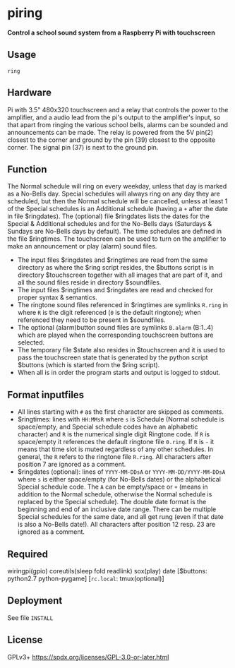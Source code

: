 # piring
**Control a school sound system from a Raspberry Pi with touchscreen**

## Usage
`ring`

## Hardware
Pi with 3.5" 480x320 touchscreen and a relay that controls the
power to the amplifier, and a audio lead from the pi's output to the
amplifier's input, so that apart from ringing the various school bells,
alarms can be sounded and announcements can be made. The relay is powered from
the 5V pin(2) closest to the corner and ground by the pin (39) closest to the
opposite corner. The signal pin (37) is next to the ground pin.

## Function
The Normal schedule will ring on every weekday, unless that day is
marked as a No-Bells day. Special schedules will always ring on any day
they are scheduled, but then the Normal schedule will be cancelled, unless
at least 1 of the Special schedules is an Additional schedule (having a `+`
after the date in file $ringdates). The (optional) file $ringdates lists
the dates for the Special & Additional schedules and for the No-Bells days
(Saturdays & Sundays are No-Bells days by default).
The time schedules are defined in the file $ringtimes.
The touchscreen can be used to turn on the amplifier to make an
announcement or play (alarm) sound files.
- The input files $ringdates and $ringtimes are read from the same directory
  as where the $ring script resides, the $buttons script is in directory
  $touchscreen together with all images that are part of it,
  and all the sound files reside in directory $soundfiles.
- The input files $ringtimes and $ringdates are read and checked for
  proper syntax & semantics.
- The ringtone sound files referenced in $ringtimes are symlinks `R.ring`
  in where `R` is the digit referenced (`0` is the default ringtone);
  when referenced they need to be present in $soundfiles.
- The optional (alarm)button sound files are symlinks `B.alarm` (B:1..4)
  which are played when the corresponding touchscreen buttons are selected.
- The temporary file $state also resides in $touchscreen and it is used to
  pass the touchscreen state that is generated by the python script $buttons
  (which is started from the $ring script).
- When all is in order the program starts and output is logged to stdout.

## Format inputfiles
- All lines starting with `#` as the first character are skipped as comments.
- $ringtimes: lines with `HH:MMsR` where `s` is Schedule (Normal schedule is
  space/empty, and Special schedule codes have an alphabetic character) and
  `R` is the numerical single digit Ringtone code. If `R` is space/empty it
  references the default ringtone file `0.ring`. If `R` is `-` it means that
  time slot is muted regardless of any other schedules. In general, the `R`
  refers to the ringtone file `R.ring`.
  All characters after position 7 are ignored as a comment.
- $ringdates (optional): lines of `YYYY-MM-DDsA` or `YYYY-MM-DD/YYYY-MM-DDsA`
  where `s` is either space/empty (for No-Bells dates) or the alphabetical
  Special schedule code. The `A` can be empty/space or `+` (means in addition
  to the Normal schedule, otherwise the Normal schedule is replaced by the
  Special schedule). The double date format is the beginning and end of an
  inclusive date range.
  There can be multiple Special schedules for the same date, and all get rung
  (even if that date is also a No-Bells date!).
  All characters after position 12 resp. 23 are ignored as a comment.

## Required
wiringpi(gpio) coreutils(sleep fold readlink) sox(play) date
[$buttons: python2.7 python-pygame] [`rc.local`: tmux(optional)]

## Deployment
See file `INSTALL`

## License
GPLv3+  https://spdx.org/licenses/GPL-3.0-or-later.html

